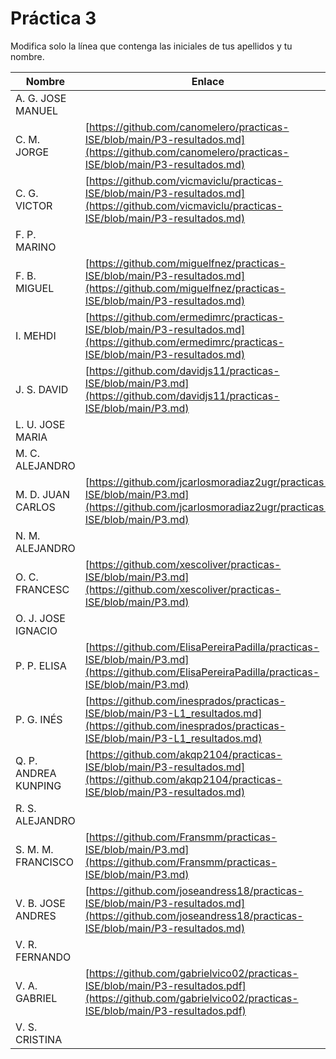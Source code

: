 # Práctica 3

Modifica solo la línea que contenga las iniciales de tus apellidos y tu nombre.

| Nombre       | Enlace                                                                   |
| --------------- | ---------------------------------------------------------- |
| A. G. JOSE MANUEL | <!--enlace-->                                                           |
| C. M. JORGE | [https://github.com/canomelero/practicas-ISE/blob/main/P3-resultados.md](https://github.com/canomelero/practicas-ISE/blob/main/P3-resultados.md)                                                           |
| C. G. VICTOR | [https://github.com/vicmaviclu/practicas-ISE/blob/main/P3-resultados.md](https://github.com/vicmaviclu/practicas-ISE/blob/main/P3-resultados.md)       |
| F. P. MARINO | <!--enlace-->                                                           |
| F. B. MIGUEL | [https://github.com/miguelfnez/practicas-ISE/blob/main/P3-resultados.md](https://github.com/miguelfnez/practicas-ISE/blob/main/P3-resultados.md)  |
| I. MEHDI | [https://github.com/ermedimrc/practicas-ISE/blob/main/P3-resultados.md](https://github.com/ermedimrc/practicas-ISE/blob/main/P3-resultados.md)   |
| J. S. DAVID | [https://github.com/davidjs11/practicas-ISE/blob/main/P3.md](https://github.com/davidjs11/practicas-ISE/blob/main/P3.md)|
| L. U. JOSE MARIA | <!--enlace-->                                                           |
| M. C. ALEJANDRO | <!--enlace-->                                                           |
| M. D. JUAN CARLOS |[https://github.com/jcarlosmoradiaz2ugr/practicas-ISE/blob/main/P3.md](https://github.com/jcarlosmoradiaz2ugr/practicas-ISE/blob/main/P3.md) |
| N. M. ALEJANDRO | <!--enlace-->                                                           |
| O. C. FRANCESC | [https://github.com/xescoliver/practicas-ISE/blob/main/P3.md](https://github.com/xescoliver/practicas-ISE/blob/main/P3.md) |
| O. J. JOSE IGNACIO | <!--enlace-->                                                           |
| P. P. ELISA | [https://github.com/ElisaPereiraPadilla/practicas-ISE/blob/main/P3.md](https://github.com/ElisaPereiraPadilla/practicas-ISE/blob/main/P3.md)                                                          |
| P. G. INÉS | [https://github.com/inesprados/practicas-ISE/blob/main/P3-L1_resultados.md](https://github.com/inesprados/practicas-ISE/blob/main/P3-L1_resultados.md)                                                           |
| Q. P. ANDREA KUNPING | [https://github.com/akqp2104/practicas-ISE/blob/main/P3-resultados.md](https://github.com/akqp2104/practicas-ISE/blob/main/P3-resultados.md)                                                           |
| R. S. ALEJANDRO | <!--enlace-->                                                           |
| S. M. M. FRANCISCO | [https://github.com/Fransmm/practicas-ISE/blob/main/P3.md](https://github.com/Fransmm/practicas-ISE/blob/main/P3.md)                                                          |
| V. B. JOSE ANDRES | [https://github.com/joseandress18/practicas-ISE/blob/main/P3-resultados.md](https://github.com/joseandress18/practicas-ISE/blob/main/P3-resultados.md)                                                           |
| V. R. FERNANDO | <!--enlace-->                                                           |
| V. A. GABRIEL | [https://github.com/gabrielvico02/practicas-ISE/blob/main/P3-resultados.pdf](https://github.com/gabrielvico02/practicas-ISE/blob/main/P3-resultados.pdf)                                                           |
| V. S. CRISTINA | <!--enlace-->                                                           |![image](https://github.com/user-attachments/assets/f96160e5-b965-4bb4-8533-e2eb760b4923)
